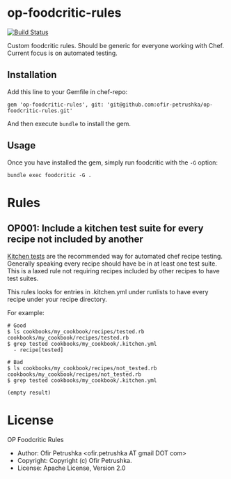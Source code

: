 # op-foodcritic-rules

[![Build Status](https://travis-ci.org/ofir-petrushka/op-foodcritic-rules.png?branch=master)](https://travis-ci.org/ofir-petrushka/op-foodcritic-rules)

Custom foodcritic rules.
Should be generic for everyone working with Chef.
Current focus is on automated testing.

## Installation

Add this line to your Gemfile in chef-repo:

    gem 'op-foodcritic-rules', git: 'git@github.com:ofir-petrushka/op-foodcritic-rules.git'

And then execute `bundle` to install the gem.

## Usage

Once you have installed the gem, simply run foodcritic with the `-G` option:

    bundle exec foodcritic -G .

# Rules

## <a id="OP001"></a>OP001: Include a kitchen test suite for every recipe not included by another

[Kitchen tests](https://docs.chef.io/kitchen.html) are the recommended way for automated chef recipe testing.
Generally speaking every recipe should have be in at least one test suite.
This is a laxed rule not requiring recipes included by other recipes to have test suites.

This rules looks for entries in .kitchen.yml under runlists to have every recipe under your recipe directory.

For example:

    # Good
    $ ls cookbooks/my_cookbook/recipes/tested.rb
    cookbooks/my_cookbook/recipes/tested.rb
    $ grep tested cookbooks/my_cookbook/.kitchen.yml
      - recipe[tested]

    # Bad
    $ ls cookbooks/my_cookbook/recipes/not_tested.rb
    cookbooks/my_cookbook/recipes/not_tested.rb
    $ grep tested cookbooks/my_cookbook/.kitchen.yml

    (empty result)

# License

OP Foodcritic Rules

* Author: Ofir Petrushka <ofir.petrushka AT gmail DOT com>
* Copyright: Copyright (c) Ofir Petrushka.
* License: Apache License, Version 2.0
